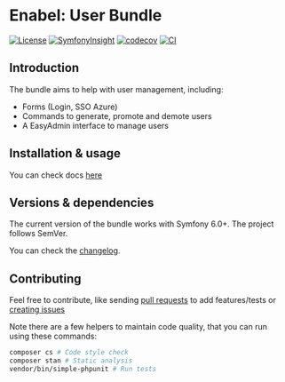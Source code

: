 # Enabel: User Bundle

[![License](https://img.shields.io/badge/license-MIT-red.svg?style=flat-square)](LICENSE)
[![SymfonyInsight](https://insight.symfony.com/projects/b4f74722-7cc0-471c-919b-605447c4fb6f/mini.svg)](https://insight.symfony.com/projects/b4f74722-7cc0-471c-919b-605447c4fb6f)
[![codecov](https://codecov.io/gh/Enabel/user-bundle/graph/badge.svg?token=cKRnx9kvSx)](https://codecov.io/gh/Enabel/user-bundle)
[![CI](https://github.com/Enabel/user-bundle/actions/workflows/CI.yml/badge.svg)](https://github.com/Enabel/user-bundle/actions/workflows/CI.yml)

## Introduction

The bundle aims to help with user management, including:

- Forms (Login, SSO Azure)
- Commands to generate, promote and demote users
- A EasyAdmin interface to manage users

## Installation & usage

You can check docs [here](docs/index.md)

## Versions & dependencies

The current version of the bundle works with Symfony 6.0+.
The project follows SemVer.

You can check the [changelog](CHANGELOG.md).

## Contributing

Feel free to contribute, like sending [pull requests](https://github.com/enabel/user-bundle/pulls) to add features/tests
or [creating issues](https://github.com/enabel/user-bundle/issues)

Note there are a few helpers to maintain code quality, that you can run using these commands:

```bash
composer cs # Code style check
composer stan # Static analysis
vendor/bin/simple-phpunit # Run tests
```

